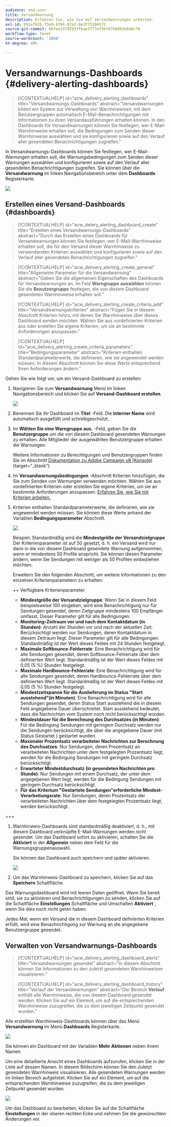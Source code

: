 ```yaml
---
audience: end-user
title: Versandwarnung
description: Erfahren Sie, wie Sie mit Versandwarnungen arbeiten.
exl-id: b91ef82b-f3e9-4704-87a2-0e3f75104572
source-git-commit: bbfee1479593ff6ae3f77ef5bfd760d63e640c76
workflow-type: tm+mt
source-wordcount: '1050'
ht-degree: 40%

---
```


# Versandwarnungs-Dashboards {#delivery-alerting-dashboards}

>[!CONTEXTUALHELP]
>id="acw_delivery_alerting_dashboards"
>title="Versandwarnungs-Dashboards"
>abstract="Versandwarnungen bilden ein System zur Verwaltung von Warnhinweisen, mit dem Benutzergruppen automatisch E-Mail-Benachrichtigungen mit Informationen zu ihren Versandausführungen erhalten können. In den Dashboards für Versandwarnungen können Sie festlegen, wer E-Mail-Warnhinweise erhalten soll, die Bedingungen zum Senden dieser Warnhinweise auswählen und sie konfigurieren sowie auf den Verlauf aller gesendeten Benachrichtigungen zugreifen."

In Versandwarnungs-Dashboards können Sie festlegen, wer E-Mail-Warnungen erhalten soll, die Warnungsbedingungen zum Senden dieser Warnungen auswählen und konfigurieren sowie auf den Verlauf aller gesendeten Benachrichtigungen zugreifen. Sie können über die **Versandwarnung** im linken Navigationsbereich unter dem **Dashboards** Registerkarte.

![](assets/alerting-dashboard-list.png)

## Erstellen eines Versand-Dashboards {#dashboards}

>[!CONTEXTUALHELP]
>id="acw_delery_alerting_dashboard_create"
>title="Erstellen eines Versandwarnungs-Dashboards"
>abstract="Durch das Erstellen eines Dashboards für Versandwarnungen können Sie festlegen, wer E-Mail-Warnhinweise erhalten soll, die für den Versand dieser Warnhinweise zu verwendenden Kriterien auswählen und konfigurieren sowie auf den Verlauf aller gesendeten Benachrichtigungen zugreifen."

>[!CONTEXTUALHELP]
>id="acw_delivery_alerting_create_general"
>title="Allgemeine Parameter für die Versandwarnung"
>abstract="Geben Sie die allgemeinen Eigenschaften des Dashboards für Versandwarnungen an. Im Feld **Warngruppe auswählen** können Sie die **Benutzergruppe** festlegen, die von diesem Dashboard gesendeten Warnhinweise erhalten soll."

>[!CONTEXTUALHELP]
>id="acw_delivery_alerting_create_criteria_add"
>title="Versandwarnungskriterien"
>abstract="Fügen Sie in diesem Abschnitt Kriterien hinzu, mit denen Sie Warnhinweise über dieses Dashboard senden möchten. Wählen Sie aus vordefinierten Kriterien aus oder erstellen Sie eigene Kriterien, um sie an bestimmte Anforderungen anzupassen."

>[!CONTEXTUALHELP]
>id="acw_delivery_alerting_create_criteria_parameters"
>title="Bedingungsparameter"
>abstract="Kriterien enthalten Standardparameterwerte, die definieren, wie sie angewendet werden müssen. In diesem Abschnitt können Sie diese Werte entsprechend Ihren Anforderungen ändern."

Gehen Sie wie folgt vor, um ein Versand-Dashboard zu erstellen:

1. Navigieren Sie zum **Versandwarnung** Menü im linken Navigationsbereich und klicken Sie auf **Versand-Dashboard erstellen**.

   ![](assets/alerting-dashboard.png)

1. Benennen Sie Ihr Dashboard im **Titel** -Feld. Die **Interner Name** wird automatisch ausgefüllt und schreibgeschützt.

1. Im **Wählen Sie eine Warngruppe aus.** -Feld, geben Sie die **Benutzergruppe** um die von diesem Dashboard gesendeten Warnungen zu erhalten. Alle Mitglieder der ausgewählten Benutzergruppe erhalten die Warnungen.

   Weitere Informationen zu Berechtigungen und Benutzergruppen finden Sie im Abschnitt [Dokumentation zu Adobe Campaign v8 (Konsole)](https://experienceleague.adobe.com/en/docs/campaign/campaign-v8/admin/permissions/gs-permissions){target="_blank"}

1. Im **Versandwarnungsbedingungen** -Abschnitt Kriterien hinzufügen, die Sie zum Senden von Warnungen verwenden möchten. Wählen Sie aus vordefinierten Kriterien oder erstellen Sie eigene Kriterien, um sie an bestimmte Anforderungen anzupassen. [Erfahren Sie, wie Sie mit Kriterien arbeiten.](../msg/delivery-alerting-criteria.md)

1. Kriterien enthalten Standardparameterwerte, die definieren, wie sie angewendet werden müssen. Sie können diese Werte anhand der Variablen **Bedingungsparameter** Abschnitt.

   ![](assets/alerting-criteria-parameters.png)

   Beispiel: Standardmäßig wird die **Mindestgröße der Versandzielgruppe** Der Kriterienparameter ist auf 50 gesetzt, d. h. ein Versand wird nur dann in die von diesem Dashboard gesendete Warnung aufgenommen, wenn er mindestens 50 Profile anspricht. Sie können diesen Parameter ändern, wenn Sie Sendungen mit weniger als 50 Profilen einbeziehen möchten.

   Erweitern Sie den folgenden Abschnitt, um weitere Informationen zu den einzelnen Kriterienparametern zu erhalten:

   ++ Verfügbare Kriterienparameter

   * **Mindestgröße der Versandzielgruppe**: Wenn Sie in diesem Feld beispielsweise 100 eingeben, wird eine Benachrichtigung nur für Sendungen gesendet, deren Zielgruppe mindestens 100 Empfänger umfasst. Dieser Parameter gilt für alle Bedingungen.
   * **Monitoring-Zeitraum vor und nach dem Kontaktdatum (in Stunden)**: Anzahl der Stunden vor und nach der aktuellen Zeit. Berücksichtigt werden nur Sendungen, deren Kontaktdatum in diesem Zeitraum liegt. Dieser Parameter gilt für alle Bedingungen. Standardmäßig ist der Wert dieses Feldes mit 24 Stunden festgelegt.
   * **Maximale Softbounce-Fehlerrate**: Eine Benachrichtigung wird für alle Sendungen gesendet, deren Softbounce-Fehlerrate über dem definierten Wert liegt. Standardmäßig ist der Wert dieses Feldes mit 0,05 (5 %) Stunden festgelegt.
   * **Maximale Hardbounce-Fehlerrate**: Eine Benachrichtigung wird für alle Sendungen gesendet, deren Hardbounce-Fehlerrate über dem definierten Wert liegt. Standardmäßig ist der Wert dieses Feldes mit 0,05 (5 %) Stunden festgelegt.
   * **Mindestzeitspanne für die Auslieferung im Status &quot;Start ausstehend&quot;(in Minuten)**: Eine Benachrichtigung wird für alle Sendungen gesendet, deren Status Start ausstehend die in diesem Feld angegebene Dauer überschreitet. Start ausstehend bedeutet, dass die Nachrichten vom System noch nicht berücksichtigt wurden.
   * **Mindestdauer für die Berechnung des Durchsatzes (in Minuten)**: Für die Bedingung Sendungen mit geringem Durchsatz werden nur die Sendungen berücksichtigt, die über die angegebene Dauer (mit Status Gestartet ) gestartet wurden.
   * **Maximaler Prozentsatz verarbeiteter Nachrichten zur Berechnung des Durchsatzes**: Nur Sendungen, deren Prozentsatz an verarbeiteten Nachrichten unter dem festgelegten Prozentsatz liegt, werden für die Bedingung Sendungen mit geringem Durchsatz berücksichtigt.
   * **Erwarteter Mindestdurchsatz (in gesendeten Nachrichten pro Stunde)**: Nur Sendungen mit einem Durchsatz, der unter dem angegebenen Wert liegt, werden für die Bedingung Sendungen mit geringem Durchsatz berücksichtigt.
   * **Für das Kriterium &quot;Gestartete Sendungen&quot;erforderliche Mindest-Verarbeitungsrate**: Nur Sendungen, deren Prozentsatz der verarbeiteten Nachrichten über dem festgelegten Prozentsatz liegt, werden berücksichtigt.

+++

1. Warnhinweis-Dashboards sind standardmäßig deaktiviert, d. h., mit diesem Dashboard verknüpfte E-Mail-Warnungen werden nicht gesendet. Um das Dashboard sofort zu aktivieren, schalten Sie die **Aktiviert** in der **Allgemein** neben dem Feld für die Warnungsgruppenauswahl.

   Sie können das Dashboard auch speichern und später aktivieren.

   ![](assets/alerting-dashboard-enable.png)

1. Um das Warnhinweis-Dashboard zu speichern, klicken Sie auf das **Speichern** Schaltfläche.

Das Warnungsdashboard wird mit leeren Daten geöffnet. Wenn Sie bereit sind, sie zu aktivieren und Benachrichtigungen zu senden, klicken Sie auf die Schaltfläche **Einstellungen** Schaltfläche und Umschalten **Aktiviert** , wenn Sie dies noch nicht getan haben.

Jedes Mal, wenn ein Versand die in diesem Dashboard definierten Kriterien erfüllt, wird eine Benachrichtigung zur Warnung an die angegebene Benutzergruppe gesendet.

## Verwalten von Versandwarnungs-Dashboards

>[!CONTEXTUALHELP]
>id="acw_delivery_alerting_dashboard_alerts"
>title="Versandwarnungen gesendet"
>abstract="In diesem Abschnitt können Sie Informationen zu den zuletzt gesendeten Warnhinweisen visualisieren."

>[!CONTEXTUALHELP]
>id="acw_delivery_alerting_dashboard_history"
>title="Verlauf der Versandwarnungen"
>abstract="Der Bereich **Verlauf** enthält alle Warnhinweise, die von diesem Dashboard gesendet werden. Klicken Sie auf ein Element, um auf die entsprechenden Warnhinweise zuzugreifen, die zu dem jeweiligen Zeitpunkt gesendet wurden."

Alle erstellten Warnhinweis-Dashboards können über das Menü **Versandwarnung** im Menü **Dashboards** Registerkarte.

![](assets/alerting-dashboard-list.png)

Sie können ein Dashboard mit der Variablen **Mehr Aktionen** neben ihrem Namen.

Um eine detaillierte Ansicht eines Dashboards aufzurufen, klicken Sie in der Liste auf dessen Namen. In diesem Bildschirm können Sie den zuletzt gesendeten Warnhinweis visualisieren. Alle gesendeten Warnungen werden im linken Bereich aufgelistet. Klicken Sie auf ein Element, um auf die entsprechenden Warnhinweise zuzugreifen, die zu dem jeweiligen Zeitpunkt gesendet wurden.

![](assets/alerting-dashboard-details.png)

Um das Dashboard zu bearbeiten, klicken Sie auf die Schaltfläche **Einstellungen** in der oberen rechten Ecke und nehmen Sie die gewünschten Änderungen vor.
